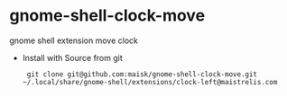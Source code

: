# gnome-shell-clock-move
gnome shell extension move clock


* Install with Source from git
  ```
   git clone git@github.com:maisk/gnome-shell-clock-move.git    ~/.local/share/gnome-shell/extensions/clock-left@maistrelis.com

  ```

